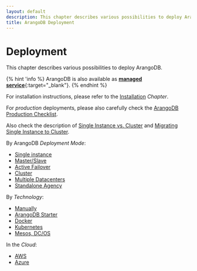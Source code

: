 ```yaml
---
layout: default
description: This chapter describes various possibilities to deploy ArangoDB.
title: ArangoDB Deployment
---
```

Deployment
==========

This chapter describes various possibilities to deploy ArangoDB.

{% hint 'info %}
ArangoDB is also available as
[**managed service**](https://www.arangodb.com/managed-service/){:target="_blank"}.
{% endhint %}

For installation instructions, please refer to the [Installation](installation.html) _Chapter_.

For _production_ deployments, please also carefully check the
[ArangoDB Production Checklist](deployment-production-checklist.html).

Also check the description of
[Single Instance vs. Cluster](architecture-single-instance-vs-cluster.html) and
[Migrating Single Instance to Cluster](deployment-migrating-single-instance-cluster.html).

By ArangoDB _Deployment Mode_:

- [Single instance](deployment-single-instance.html)
- [Master/Slave](deployment-master-slave.html)
- [Active Failover](deployment-active-failover.html)
- [Cluster](deployment-cluster.html)
- [Multiple Datacenters](deployment-dc2-dc.html) 
- [Standalone Agency](deployment-standalone-agency.html) 

By _Technology_:

- [Manually](deployment-manually.html)
- [ArangoDB Starter](deployment-arango-dbstarter.html)
- [Docker](deployment-docker.html)
- [Kubernetes](deployment-kubernetes.html)
- [Mesos, DC/OS](deployment-dcos.html)

In the _Cloud_:

- [AWS](deployment-cloud-aws.html)
- [Azure](deployment-cloud-azure.html)
